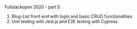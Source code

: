 Fullstackopen 2020 - part 5

1. Blog-List front end with login and basic CRUD functionalities
2. Unit testing with Jest.js and E2E testing with Cypress
